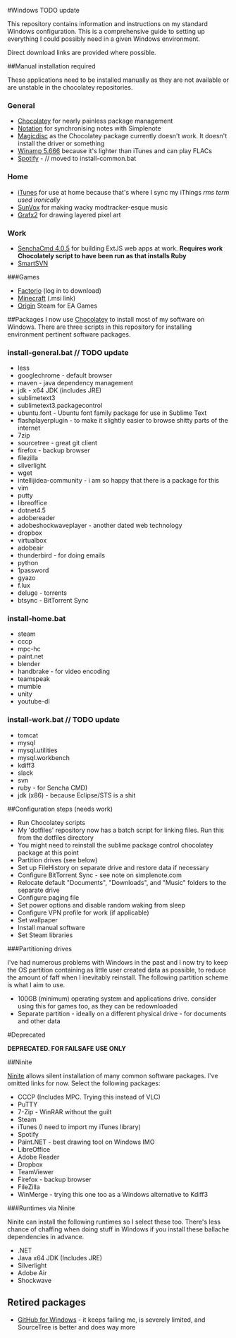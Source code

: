 #Windows TODO update

This repository contains information and instructions on my standard Windows configuration. This is a comprehensive guide to setting up everything I could possibly need in a given Windows environment.

Direct download links are provided where possible.

##Manual installation required

These applications need to be installed manually as they are not available or are unstable in the chocolatey repositories.

### General

- [Chocolatey](https://chocolatey.org/) for nearly painless package management
- [Notation](http://getnotation.com/) for synchronising notes with Simplenote
- [Magicdisc](http://www.magiciso.com/tutorials/miso-magicdisc-overview.htm) as the Chocolatey package currently doesn't work. It doesn't install the driver or something
- [Winamp 5.666](filehippo.com/download_winamp) because it's lighter than iTunes and can play FLACs
- [Spotify](https://www.spotify.com/download/) - // moved to install-common.bat

### Home
- [iTunes](http://itunes.com/) for use at home because that's where I sync my iThings *rms term used ironically*
- [SunVox](http://www.warmplace.ru/soft/sunvox/) for making wacky modtracker-esque music
- [Grafx2](https://code.google.com/p/grafx2/downloads/list?can=2&q=label%3AOpSys-Windows+label%3ARelease-2.4) for drawing layered pixel art

### Work
- [SenchaCmd 4.0.5](https://cdn.sencha.com/cmd/4.0.5.87/SenchaCmd-4.0.5.87-windows.exe.zip) for building ExtJS web apps at work. **Requires work Chocolately script to have been run as that installs Ruby**
- [SmartSVN](http://www.smartsvn.com/)

###Games
- [Factorio](https://www.factorio.com/login) (log in to download)
- [Minecraft](https://launcher.mojang.com/download/MinecraftInstaller.msi) (.msi link)
- [Origin](https://www.origin.com/en-gb/download) Steam for EA Games

##Packages
I now use [Chocolatey](https://chocolatey.org/) to install most of my software on Windows. There are three scripts in this repository for installing environment pertinent software packages.

### install-general.bat // TODO update
- less
- googlechrome - default browser
- maven - java dependency management
- jdk - x64 JDK (includes JRE)
- sublimetext3 
- sublimetext3.packagecontrol 
- ubuntu.font - Ubuntu font family package for use in Sublime Text
- flashplayerplugin - to make it slightly easier to browse shitty parts of the internet
- 7zip
- sourcetree - great git client
- firefox - backup browser
- filezilla 
- silverlight 
- wget 
- intellijidea-community - i am so happy that there is a package for this
- vim 
- putty 
- libreoffice 
- dotnet4.5 
- adobereader
- adobeshockwaveplayer - another dated web technology
- dropbox 
- virtualbox 
- adobeair 
- thunderbird - for doing emails
- python 
- 1password 
- gyazo 
- f.lux 
- deluge - torrents
- btsync - BitTorrent Sync

### install-home.bat
- steam
- cccp
- mpc-hc
- paint.net
- blender
- handbrake - for video encoding
- teamspeak
- mumble
- unity
- youtube-dl

### install-work.bat // TODO update
- tomcat 
- mysql
- mysql.utilities
- mysql.workbench
- kdiff3 
- slack 
- svn
- ruby - for Sencha CMD)
- jdk (x86) - because Eclipse/STS is a shit

##Configuration steps (needs work)

- Run Chocolatey scripts
- My 'dotfiles' repository now has a batch script for linking files. Run this from the dotfiles directory
- You might need to reinstall the sublime package control chocolatey package at this point
- Partition drives (see below)
- Set up FileHistory on separate drive and restore data if necessary
- Configure BitTorrent Sync - see note on simplenote.com
- Relocate default "Documents", "Downloads", and "Music" folders to the separate drive
- Configure paging file
- Set power options and disable random waking from sleep
- Configure VPN profile for work (if applicable)
- Set wallpaper
- Install manual software
- Set Steam libraries

###Partitioning drives

I've had numerous problems with Windows in the past and I now try to keep the OS partition containing as little user created data as possible, to reduce the amount of faff when I inevitably reinstall. The following partition scheme is what I aim to use.
- 100GB (minimum) operating system and applications drive. consider using this for games too, as they can be redownloaded
- Separate partition - ideally on a different physical drive - for documents and other data

#Deprecated

**DEPRECATED. FOR FAILSAFE USE ONLY**

##Ninite

[Ninite](http://www.ninite.com) allows silent installation of many common software packages. I've omitted links for now. Select the following packages:

- CCCP (Includes MPC. Trying this instead of VLC)
- PuTTY
- 7-Zip - WinRAR without the guilt
- Steam
- iTunes (I need to import my iTunes library)
- Spotify
- Paint.NET - best drawing tool on Windows IMO
- LibreOffice
- Adobe Reader
- Dropbox
- TeamViewer
- Firefox - backup browser
- FileZilla
- WinMerge - trying this one too as a Windows alternative to Kdiff3

###Runtimes via Ninite

Ninite can install the following runtimes so I select these too. There's less chance of chaffing when doing stuff in Windows if you install these ballache dependencies in advance.

- .NET
- Java x64 JDK (Includes JRE)
- Silverlight
- Adobe Air
- Shockwave

## Retired packages
- [GitHub for Windows](https://desktop.github.com/) - it keeps failing me, is severely limited, and SourceTree is better and does way more